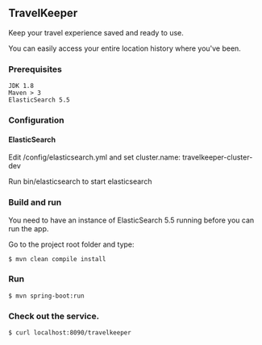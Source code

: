 ## TravelKeeper

Keep your travel experience saved and ready to use. 

You can easily access your entire location history where you've been.

### Prerequisites

    JDK 1.8
    Maven > 3
    ElasticSearch 5.5

### Configuration

#### ElasticSearch 

Edit /config/elasticsearch.yml and set cluster.name: travelkeeper-cluster-dev

Run bin/elasticsearch to start elasticsearch

### Build and run

You need to have an instance of ElasticSearch 5.5 running before you can run the app.

Go to the project root folder and type:

    $ mvn clean compile install
    
### Run

    $ mvn spring-boot:run

### Check out the service.

    $ curl localhost:8090/travelkeeper

